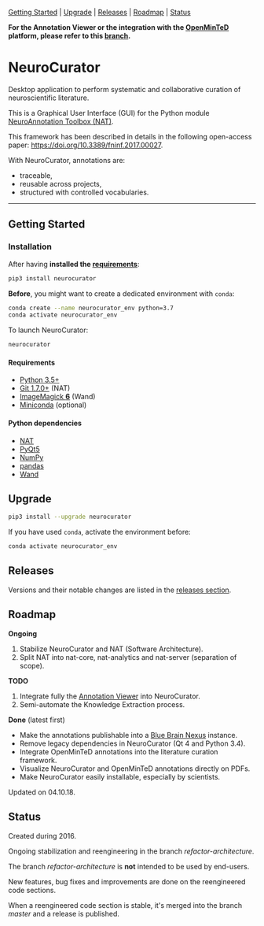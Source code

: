 [Getting Started](#getting-started) |
[Upgrade](#upgrade) |
[Releases](#releases) |
[Roadmap](#roadmap) |
[Status](#status)

**For the Annotation Viewer or the integration with the [OpenMinTeD](
https://openminted.eu) platform, please refer to this [branch](
https://github.com/BlueBrain/neurocurator/blob/annotation_viewer/ANNOTATION_VIEWER.md).**

# NeuroCurator

Desktop application to perform systematic and collaborative curation of
neuroscientific literature.

This is a Graphical User Interface (GUI) for the Python module
[NeuroAnnotation Toolbox (NAT)](https://github.com/BlueBrain/nat).

This framework has been described in details in the following open-access
paper: https://doi.org/10.3389/fninf.2017.00027.

With NeuroCurator, annotations are:
- traceable,
- reusable across projects,
- structured with controlled vocabularies.

---

## Getting Started

### Installation

After having **installed the [requirements](#requirements)**:

```bash
pip3 install neurocurator
```

**Before**, you might want to create a dedicated environment with `conda`:

```bash
conda create --name neurocurator_env python=3.7
conda activate neurocurator_env
```

To launch NeuroCurator:

```bash
neurocurator
```

#### Requirements

  - [Python 3.5+](https://www.python.org/downloads/)
  - [Git 1.7.0+](https://git-scm.com/downloads) (NAT)
  - [ImageMagick **6**](http://docs.wand-py.org/en/latest/guide/install.html) (Wand)
  - [Miniconda](https://conda.io/miniconda.html) (optional)

#### Python dependencies

  - [NAT](https://pypi.org/project/nat/)
  - [PyQt5](https://pypi.org/project/PyQt5/)
  - [NumPy](https://pypi.org/project/numpy/)
  - [pandas](https://pypi.org/project/pandas/)
  - [Wand](https://pypi.org/project/Wand/)

## Upgrade

```bash
pip3 install --upgrade neurocurator
```

If you have used `conda`, activate the environment before:

```bash
conda activate neurocurator_env
```

## Releases

Versions and their notable changes are listed in the [releases section](
https://github.com/BlueBrain/neurocurator/releases/).

## Roadmap

**Ongoing**

1. Stabilize NeuroCurator and NAT (Software Architecture).
2. Split NAT into nat-core, nat-analytics and nat-server (separation of scope).

**TODO**

1. Integrate fully the [Annotation Viewer](
https://github.com/BlueBrain/neurocurator/blob/annotation_viewer/ANNOTATION_VIEWER.md)
into NeuroCurator.
2. Semi-automate the Knowledge Extraction process.

**Done** (latest first)

* Make the annotations publishable into a [Blue Brain Nexus](
https://bluebrain.github.io/nexus/) instance.
* Remove legacy dependencies in NeuroCurator (Qt 4 and Python 3.4).
* Integrate OpenMinTeD annotations into the literature curation framework.
* Visualize NeuroCurator and OpenMinTeD annotations directly on PDFs.
* Make NeuroCurator easily installable, especially by scientists.

Updated on 04.10.18.

## Status

Created during 2016.

Ongoing stabilization and reengineering in the branch _refactor-architecture_.

The branch _refactor-architecture_ is **not** intended to be used by end-users.

New features, bug fixes and improvements are done on the reengineered code sections.

When a reengineered code section is stable, it's merged into the branch
_master_ and a release is published.
